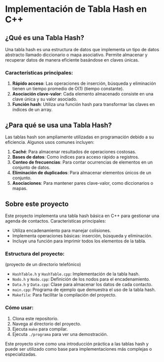 # Implementación de Tabla Hash en C++

## ¿Qué es una Tabla Hash?

Una tabla hash es una estructura de datos que implementa un tipo de datos abstracto llamado diccionario o mapa asociativo. Permite almacenar y recuperar datos de manera eficiente basándose en claves únicas.

### Características principales:

1. **Rápido acceso**: Las operaciones de inserción, búsqueda y eliminación tienen un tiempo promedio de O(1) (tiempo constante).
2. **Asociación clave-valor**: Cada elemento almacenado consiste en una clave única y su valor asociado.
3. **Función hash**: Utiliza una función hash para transformar las claves en índices de un array.

## ¿Para qué se usa una Tabla Hash?

Las tablas hash son ampliamente utilizadas en programación debido a su eficiencia. Algunos usos comunes incluyen:

1. **Caché**: Para almacenar resultados de operaciones costosas.
2. **Bases de datos**: Como índices para acceso rápido a registros.
3. **Conteo de frecuencias**: Para contar ocurrencias de elementos en un conjunto de datos.
4. **Eliminación de duplicados**: Para almacenar elementos únicos de un conjunto.
5. **Asociaciones**: Para mantener pares clave-valor, como diccionarios o mapas.

## Sobre este proyecto

Este proyecto implementa una tabla hash básica en C++ para gestionar una agenda de contactos. Características principales:

- Utiliza encadenamiento para manejar colisiones.
- Implementa operaciones básicas: inserción, búsqueda y eliminación.
- Incluye una función para imprimir todos los elementos de la tabla.

### Estructura del proyecto:
(proyecto de un directorio telefónico)
- `HashTable.h` y `HashTable.cpp`: Implementación de la tabla hash.
- `Nodo.h` y `Nodo.cpp`: Definición de los nodos para el encadenamiento.
- `Data.h` y `Data.cpp`: Clase para almacenar los datos de cada contacto.
- `main.cpp`: Programa de ejemplo que demuestra el uso de la tabla hash.
- `Makefile`: Para facilitar la compilación del proyecto.

### Cómo usar:

1. Clona este repositorio.
2. Navega al directorio del proyecto.
3. Ejecuta `make` para compilar.
4. Ejecuta `./programa` para ver una demostración.

Este proyecto sirve como una introducción práctica a las tablas hash y puede ser utilizado como base para implementaciones más complejas o especializadas.
